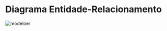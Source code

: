 # Diagrama Entidade-Relacionamento

![modeloer](https://github.com/user-attachments/assets/db525c62-ce57-4143-91a8-d69a7c8bef99)
